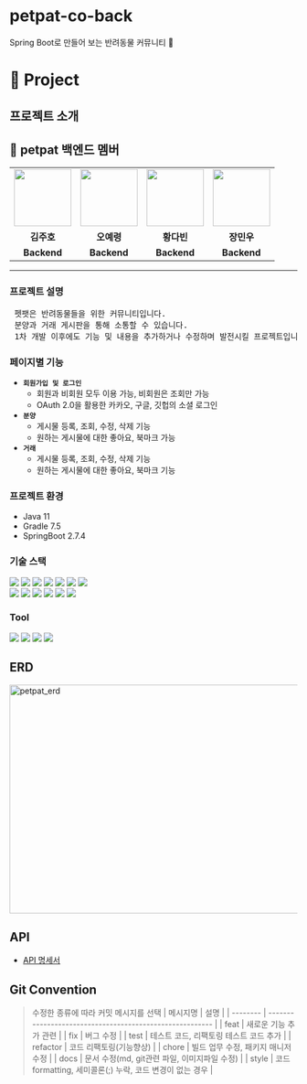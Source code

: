 # petpat-co-back
Spring Boot로 만들어 보는 반려동물 커뮤니티 🐾

# 🐾 Project

## 프로젝트 소개

## 🐣 petpat 백엔드 멤버

<table>
  <tr>
    <td align="center"><a href="https://github.com/kim-ju-ho"><img src="https://avatars.githubusercontent.com/u/45279435?v=4" width="100px" /></a></td>
    <td align="center"><a href="https://github.com/ohyeryung"><img src="https://avatars.githubusercontent.com/u/100130070?v=4" width="100px" /></a></td>
    <td align="center"><a href="https://github.com/ohyeryung"><img src="https://avatars.githubusercontent.com/u/73023890?v=4" width="100px" /></a></td>
    <td align="center"><a href="https://github.com/Littlecold4"><img src="https://avatars.githubusercontent.com/u/72268423?v=4" width="100px" /></a></td>
  </tr>
  <tr>
    <td align="center"><b>김주호</b></td>
    <td align="center"><b>오예령</b></td>
    <td align="center"><b>황다빈</b></td>
    <td align="center"><b>장민우</b></td>
  </tr>
  <tr>
    <td align="center"><b>Backend </b></td>
    <td align="center"><b>Backend </b></td>
    <td align="center"><b>Backend </b></td>
    <td align="center"><b>Backend </b></td>
  </tr>
</table>
<hr>

### 프로젝트 설명

<pre> 펫팻은 반려동물들을 위한 커뮤니티입니다.
 분양과 거래 게시판을 통해 소통할 수 있습니다.
 1차 개발 이후에도 기능 및 내용을 추가하거나 수정하며 발전시킬 프로젝트입니다. </pre>

### 페이지별 기능

- **`회원가입 및 로그인`**
  - 회원과 비회원 모두 이용 가능, 비회원은 조회만 가능
  - OAuth 2.0을 활용한 카카오, 구글, 깃헙의 소셜 로그인 
- **`분양`**
  - 게시물 등록, 조회, 수정, 삭제 기능
  - 원하는 게시물에 대한 좋아요, 북마크 가능
- **`거래`**
  - 게시물 등록, 조회, 수정, 삭제 기능
  - 원하는 게시물에 대한 좋아요, 북마크 기능

### 프로젝트 환경

- Java 11
- Gradle 7.5
- SpringBoot 2.7.4

### 기술 스택
<p>
<img src= "https://img.shields.io/badge/java-%23ED8B00.svg?style=for-the-badge&logo=java&logoColor=white" >
<img src="https://img.shields.io/badge/Spring-6DB33F?style=for-the-badge&logo=Spring&logoColor=white"> 
<img src="https://img.shields.io/badge/Springboot-6DB33F?style=for-the-badge&logo=Springboot&logoColor=white">
<img src="https://img.shields.io/badge/spring security-6DB33F?style=for-the-badge&logo=spring security&logoColor=white">
  <img src="https://img.shields.io/badge/Springjpa-4FC08D?style=for-the-badge&logo=jpa&logoColor=white"> 
<img  src="https://img.shields.io/badge/QueryDSL-4695EB?style=for-the-badge&logo=&logoColor=white">
<img src="https://img.shields.io/badge/MySQL-4479A1?style=for-the-badge&logo=MySQL&logoColor=white">
<br>
<img src="https://img.shields.io/badge/AWS Ec2-232F3E?style=for-the-badge&logo=amazonaws&logoColor=white"> 
<img  src="https://img.shields.io/badge/Docker-2496ED?style=for-the-badge&logo=Docker&logoColor=white">
<img src="https://img.shields.io/badge/Linux-FCC624?style=for-the-badge&logo=linux&logoColor=black">
<img src="https://img.shields.io/badge/gradle-02303A?style=for-the-badge&logo=gradle&logoColor=white">
<img src="https://img.shields.io/badge/Amazon S3-569A31?style=for-the-badge&logo=Amazon S3&logoColor=white">
<img  src="https://img.shields.io/badge/Amazon RDS-527FFF?style=for-the-badge&logo=Amazon RDS&logoColor=white">
<br>
</p>

### Tool
<img src= "https://img.shields.io/badge/IntelliJIDEA-000000.svg?style=for-the-badge&logo=intellij-idea&logoColor=white"/>
<img src="https://img.shields.io/badge/Slack-4A154B?style=for-the-badge&logo=Slack&logoColor=white"/> 
<img src="https://img.shields.io/badge/Git-F05032?style=for-the-badge&logo=Git&logoColor=white"/>
<img src="https://img.shields.io/badge/Github-181717?style=for-the-badge&logo=github&logoColor=white">


## ERD
<img alt="petpat_erd" src="https://img1.daumcdn.net/thumb/R1280x0/?scode=mtistory2&fname=https%3A%2F%2Fblog.kakaocdn.net%2Fdn%2Fnz6jX%2FbtsgKoYdS7Y%2FXeDhpHIKsABClUYMJR91r0%2Fimg.png" width="650" height="400">


## API 
- [API 명세서](https://docs.google.com/spreadsheets/d/1GQ8mQJfZzy7_0CFoN61FxM25Lsl5OUadt8TldtZNUP4/edit#gid=193839811)


## Git Convention

> 수정한 종류에 따라 커밋 메시지를 선택
> | 메시지명 | 설명 |
> | -------- | -------------------------------------------------------- |
> | feat | 새로운 기능 추가 관련 |
> | fix | 버그 수정 |
> | test | 테스트 코드, 리팩토링 테스트 코드 추가 |
> | refactor | 코드 리팩토링(기능향상) |
> | chore | 빌드 업무 수정, 패키지 매니저 수정 |
> | docs | 문서 수정(md, git관련 파일, 이미지파일 수정) |
> | style | 코드 formatting, 세미콜론(;) 누락, 코드 변경이 없는 경우 |

